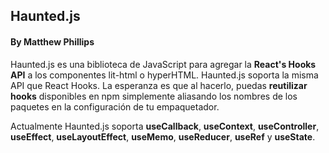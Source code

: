 ## Haunted.js
#### By Matthew Phillips

Haunted.js es una biblioteca de JavaScript para agregar la **React's Hooks API** a los componentes lit-html o hyperHTML. Haunted.js soporta la misma API que React Hooks. La esperanza es que al hacerlo, puedas **reutilizar hooks** disponibles en npm simplemente aliasando los nombres de los paquetes en la configuración de tu empaquetador.

Actualmente Haunted.js soporta **useCallback**, **useContext**, **useController**, **useEffect**, **useLayoutEffect**, **useMemo**, **useReducer**, **useRef** y **useState**.
